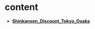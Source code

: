 <!-- generated by markdown-notes-tree -->

# content

<!-- optional markdown-notes-tree directory description starts here -->

<!-- optional markdown-notes-tree directory description ends here -->

- [**Shinkansen_Discount_Tokyo_Osaka**](Shinkansen_Discount_Tokyo_Osaka)
